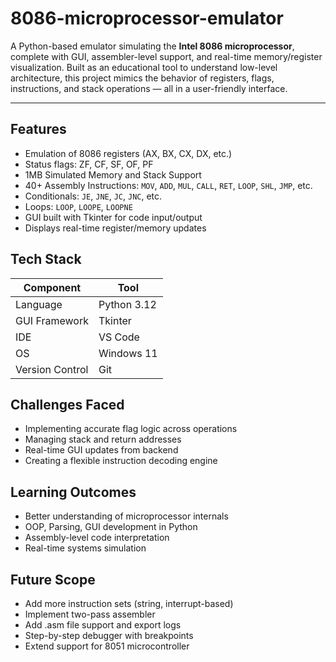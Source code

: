 # 8086-microprocessor-emulator

A Python-based emulator simulating the **Intel 8086 microprocessor**, complete with GUI, assembler-level support, and real-time memory/register visualization. Built as an educational tool to understand low-level architecture, this project mimics the behavior of registers, flags, instructions, and stack operations — all in a user-friendly interface.

---

## Features

-  Emulation of 8086 registers (AX, BX, CX, DX, etc.)
-  Status flags: ZF, CF, SF, OF, PF
-  1MB Simulated Memory and Stack Support
-  40+ Assembly Instructions: `MOV`, `ADD`, `MUL`, `CALL`, `RET`, `LOOP`, `SHL`, `JMP`, etc.
-  Conditionals: `JE`, `JNE`, `JC`, `JNC`, etc.
-  Loops: `LOOP`, `LOOPE`, `LOOPNE`
-  GUI built with Tkinter for code input/output
-  Displays real-time register/memory updates

## Tech Stack

| Component       | Tool           |
|----------------|----------------|
| Language        | Python 3.12     |
| GUI Framework   | Tkinter         |
| IDE             | VS Code         |
| OS              | Windows 11      |
| Version Control | Git             |

## Challenges Faced
-  Implementing accurate flag logic across operations
-  Managing stack and return addresses
-  Real-time GUI updates from backend
-  Creating a flexible instruction decoding engine

## Learning Outcomes
-  Better understanding of microprocessor internals
-  OOP, Parsing, GUI development in Python
-  Assembly-level code interpretation
-  Real-time systems simulation

## Future Scope
-  Add more instruction sets (string, interrupt-based)
-  Implement two-pass assembler
-  Add .asm file support and export logs
-  Step-by-step debugger with breakpoints
-  Extend support for 8051 microcontroller

